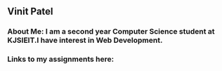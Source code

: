 ## Vinit Patel

### About Me: I am a second year Computer Science student at KJSIEIT.I have interest in Web Development.

### Links to my assignments here:

<!--
Building To Do lists in GitHub Markdown
- [ ] This task is not completed
- [ ] This task is completed
-->

<!-- Add Your assignments as a To Do List -->

<!-- - [ ] [Name of the file](Link to view the code) -->

